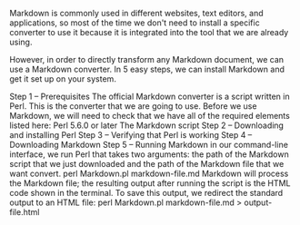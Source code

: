 Markdown is commonly used in different websites, text editors, and applications, so most of the
time we don't need to install a specific converter to use it because it is integrated into the tool
that we are already using. 

However, in order to directly transform any Markdown document,
we can use a Markdown converter.
In 5 easy steps, we can install Markdown and get it set up on your system.

Step 1 – Prerequisites
The official Markdown converter is a script written in Perl. This is the converter that we are going to use.
Before we use Markdown, we will need to check that we have all of the required elements listed here:
  Perl 5.6.0 or later
  The Markdown script
Step 2 – Downloading and installing Perl
Step 3 – Verifying that Perl is working
Step 4 – Downloading Markdown
Step 5 – Running Markdown
in our command-line interface, we run Perl that takes two arguments: 
the path of the Markdown script that we just downloaded and the path of the Markdown file that we want convert.
perl Markdown.pl markdown-file.md
Markdown will process the Markdown file; 
the resulting output after running the script is the HTML code shown in the terminal.
To save this output, we redirect the standard output to an HTML file:
perl Markdown.pl markdown-file.md > output-file.html

